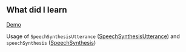 ## What did I learn

[Demo](https://eowino.github.io/JS30/SpeechSynthesis/)

Usage of `SpeechSynthesisUtterance` ([SpeechSynthesisUtterance](https://mdn.io/SpeechSynthesisUtterance)) and 
`speechSynthesis` ([SpeechSynthesis](https://mdn.io/speechSynthesis))

